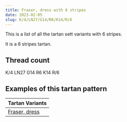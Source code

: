 ```yaml
---
title: Fraser, dress with 6 stripes
date: 2023-02-05
slug: K/4/LN27/G14/R6/K14/R/6
---
```

This is a list of all the tartan sett variants with 6 stripes.

It is a 6 stripes tartan.


## Thread count
K/4 LN27 G14 R6 K14 R/6

## Examples of this tartan pattern

| Tartan Variants |
|---------------|
| [Fraser, dress](/variants/k/4/ln27/g14/r6/k14/r/6-g008000-k000000-lne0e0e0-rc00000)||
